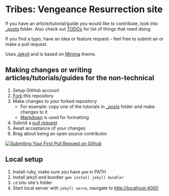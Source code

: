 Tribes: Vengeance Resurrection site
==================================

If you have an article/tutorial/guide you would like to contribute, look into [_posts](_posts) folder. Also check out [TODOs](TODO.md) for list of things that need doing.

If you find a typo, have an idea or feature request - feel free to submit an or make a pull request.

Uses [Jekyll](https://jekyllrb.com/) and is based on [Minima](https://github.com/jekyll/minima) theme.

Making changes or writing articles/tutorials/guides for the non-technical
-------------------------------------------------------

1. Setup GitHub account
2. [Fork](https://www.youtube.com/watch?v=f5grYMXbAV0) this repository
3. Make changes to your forked repository
    - For example: copy one of the tutorials in [_posts](_posts) folder and make changes to it
    - [Markdown](https://help.github.com/articles/basic-writing-and-formatting-syntax/) is used for formatting
4. Submit a [pull request](https://help.github.com/articles/about-pull-requests/)
5. Await acceptance of your changes
6. Brag about being an open source contributor

[![Submiting Your First Pull Request on Github](https://img.youtube.com/vi/YTbRzhQju4c/0.jpg)](https://www.youtube.com/watch?v=YTbRzhQju4c)

Local setup
-----------
1. Install ruby, make sure you have `gem` in PATH
2. Install jekyll and bundler `gem install jekyll bundler`
3. `cd` into site's folder
4. Start local server with `jekyll serve`, navigate to [http://localhost:4000](http://localhost:4000)
